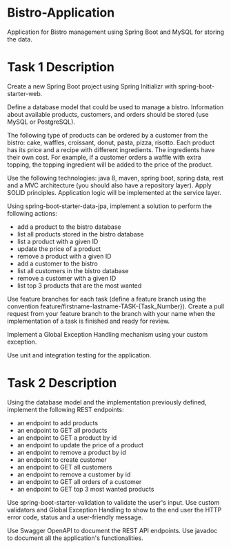 # Bistro-Application
Application for Bistro management using Spring Boot and MySQL for storing the data.

# Task 1 Description
Create a new Spring Boot project using Spring Initializr with spring-boot-starter-web.

Define a database model that could be used to manage a bistro. Information about available products, customers, and orders should be stored (use MySQL or PostgreSQL).

The following type of products can be ordered by a customer from the bistro: cake, waffles, croissant, donut, pasta, pizza, risotto. Each product has its price and a recipe with different ingredients. The ingredients have their own cost. For example, if a customer orders a waffle with extra topping, the topping ingredient will be added to the price of the product.

Use the following technologies: java 8, maven, spring boot, spring data, rest and a MVC architecture (you should also have a repository layer). Apply SOLID principles. Application logic will be implemented at the service layer.

Using spring-boot-starter-data-jpa, implement a solution to perform the following actions:
- add a product to the bistro database
- list all products stored in the bistro database 
- list a product with a given ID 
- update the price of a product
- remove a product with a given ID
- add a customer to the bistro
- list all customers in the bistro database
- remove a customer with a given ID
- list top 3 products that are the most wanted

Use feature branches for each task (define a feature branch using the convention feature/firstname-lastname-TASK-{Task_Number}). Create a pull request from your feature branch to the branch with your name when the implementation of a task is finished and ready for review.

Implement a Global Exception Handling mechanism using your custom exception.

Use unit and integration testing for the application.

# Task 2 Description
Using the database model and the implementation previously defined, implement the following REST endpoints:
* an endpoint to add products
* an endpoint to GET all products
* an endpoint to GET a product by id
* an endpoint to update the price of a product
* an endpoint to remove a product by id
* an endpoint to create customer
* an endpoint to GET all customers
* an endpoint to remove a customer by id
* an endpoint to GET all orders of a customer
* an endpoint to GET top 3 most wanted products

Use spring-boot-starter-validation to validate the user's input. Use custom validators and Global Exception Handling to show to the end user the HTTP error code, status and a user-friendly message.

Use Swagger OpenAPI to document the REST API endpoints. Use javadoc to document all the application's functionalities.
